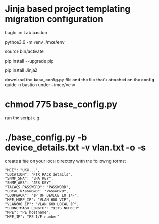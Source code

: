 # Jinja based project templating migration configuration

Login on Lab bastion

python3.6 -m venv ./mce/env

source bin/activate

pip install --upgrade pip

pip install Jinja2

download the base_config.py file and the file that's attached on the config quide in bastion under ~/mce/venv

chmod 775 base_config.py
===
run the script e.g.

./base_config.py -b device_details.txt -v vlan.txt -o -s
===
create a file on your local directory with the following format
```
"MCE": "UKX...",
"LOCATION": "MTX RACK details",
"SNMP_SHA": "SHA KEY",
"SNMP_AES": "AES KEY",
"TACACS_PASSWORD": "PASSWORD",
"LOCAL_PASSWORD": "PASSWORD",
"LOOPBACK": "IP OF DEVICE LO I/F",
"MPE_HSRP_IP": "VLAN 600 VIP",
"VLAN600_IP": "VLAN 600 LOCAL IP",
"SUBNETMASK_LENGTH": "BITS NUMBER"
"MPE": "PE hostname",
"MPE_IF": "PE I/F number"
```
